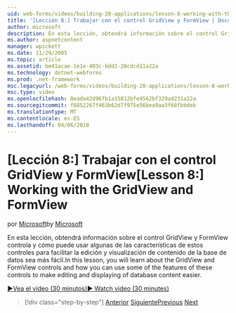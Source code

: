 ```yaml
---
uid: web-forms/videos/building-20-applications/lesson-8-working-with-the-gridview-and-formview
title: '[Lección 8:] Trabajar con el control GridView y FormView | Documentos de Microsoft'
author: microsoft
description: En esta lección, obtendrá información sobre el control GridView y FormView controla y cómo puede usar algunas de las características de estos controles para facilitar la edición y mostrar...
ms.author: aspnetcontent
manager: wpickett
ms.date: 11/29/2005
ms.topic: article
ms.assetid: be41acae-1e1e-403c-bdd2-28cdcd11a22a
ms.technology: dotnet-webforms
ms.prod: .net-framework
msc.legacyurl: /web-forms/videos/building-20-applications/lesson-8-working-with-the-gridview-and-formview
msc.type: video
ms.openlocfilehash: 8eada42d96fb1a15812bfe4562bf329ad231a22a
ms.sourcegitcommit: f8852267f463b62d7f975e56bea9aa3f68fbbdeb
ms.translationtype: MT
ms.contentlocale: es-ES
ms.lasthandoff: 04/06/2018
---
```

<a name="lesson-8-working-with-the-gridview-and-formview"></a><span data-ttu-id="2fe2b-103">[Lección 8:] Trabajar con el control GridView y FormView</span><span class="sxs-lookup"><span data-stu-id="2fe2b-103">[Lesson 8:] Working with the GridView and FormView</span></span>
====================
<span data-ttu-id="2fe2b-104">por [Microsoft](https://github.com/microsoft)</span><span class="sxs-lookup"><span data-stu-id="2fe2b-104">by [Microsoft](https://github.com/microsoft)</span></span>

<span data-ttu-id="2fe2b-105">En esta lección, obtendrá información sobre el control GridView y FormView controla y cómo puede usar algunas de las características de estos controles para facilitar la edición y visualización de contenido de la base de datos sea más fácil.</span><span class="sxs-lookup"><span data-stu-id="2fe2b-105">In this lesson, you will learn about the GridView and FormView controls and how you can use some of the features of these controls to make editing and displaying of database content easier.</span></span>

[<span data-ttu-id="2fe2b-106">&#9654;Vea el vídeo (30 minutos)</span><span class="sxs-lookup"><span data-stu-id="2fe2b-106">&#9654; Watch video (30 minutes)</span></span>](https://channel9.msdn.com/Blogs/ASP-NET-Site-Videos/lesson-8-working-with-the-gridview-and-formview)

> [!div class="step-by-step"]
> <span data-ttu-id="2fe2b-107">[Anterior](lesson-7-databinding-to-user-interface-controls.md)
> [Siguiente](watch-aspnet-development-in-action.md)</span><span class="sxs-lookup"><span data-stu-id="2fe2b-107">[Previous](lesson-7-databinding-to-user-interface-controls.md)
[Next](watch-aspnet-development-in-action.md)</span></span>
